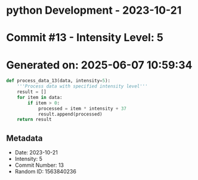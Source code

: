 ﻿# python Development - 2023-10-21
# Commit #13 - Intensity Level: 5
# Generated on: 2025-06-07 10:59:34
```python
def process_data_13(data, intensity=5):
    '''Process data with specified intensity level'''
    result = []
    for item in data:
        if item > 0:
            processed = item * intensity + 37
            result.append(processed)
    return result
```
## Metadata
- Date: 2023-10-21
- Intensity: 5
- Commit Number: 13
- Random ID: 1563840236
